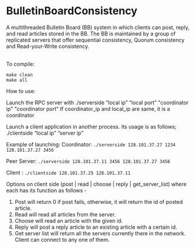 # BulletinBoardConsistency
A multithreaded Bulletin Board (BB) system in which clients can post, reply, and read articles stored in the BB. The BB is maintained by a group of replicated servers that offer sequential consistency, Quorum consistency and Read-your-Write consistency. <br/>
<br />

To compile:
```
make clean
make all
```

How to use:

Launch the RPC server with ./serverside   “local ip” “local port” "coordinator ip" "coordinator port"
If coordinator_ip and local_ip are same, it is a coordinator 

Launch a client application in another process. Its usage is as follows;
./clientside “local ip” “server ip”

Example of launching:
Coordinator:   `./serverside 128.101.37.27 1234 128.101.37.27 3456`

Peer Server:   `./serverside 128.101.37.11 3456 128.101.37.27 3456`

Client     :   `./clientside 128.101.37.25 128.101.37.11`

Options on client side (post | read | choose | reply | get_server_list) where each has its function as follows -

1) Post will return 0 if post fails, otherwise, it will return the id of posted article.
2) Read will read all articles from the server.
3) Choose will read an article with the given id.
4) Reply will post a reply article to an existing article with a certain id.
5) Get server list will return all the servers currently there in the network. Client can connect to any one of them.
